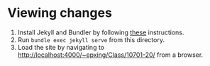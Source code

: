 # Viewing changes

1. Install Jekyll and Bundler by following [these](https://jekyllrb.com/docs/installation/) instructions.
2. Run `bundle exec jekyll serve` from this directory.
3. Load the site by navigating to <http://localhost:4000/~epxing/Class/10701-20/> from a browser.
